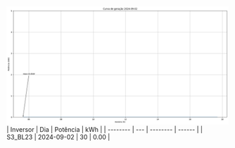 ![My Image](02_09_2024-S3_BL23.png)
| Inversor | Dia | Potência | kWh    |
| -------- | --- | -------- | ------ |
| S3_BL23       | 2024-09-02  | 30       | 0.00 |